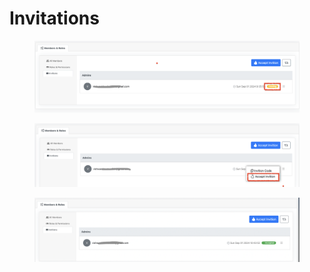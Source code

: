 # Invitations

<figure><img src="../../.gitbook/assets/image (51).png" alt=""><figcaption></figcaption></figure>



<figure><img src="../../.gitbook/assets/image (52).png" alt=""><figcaption></figcaption></figure>





<figure><img src="../../.gitbook/assets/image (53).png" alt=""><figcaption></figcaption></figure>
